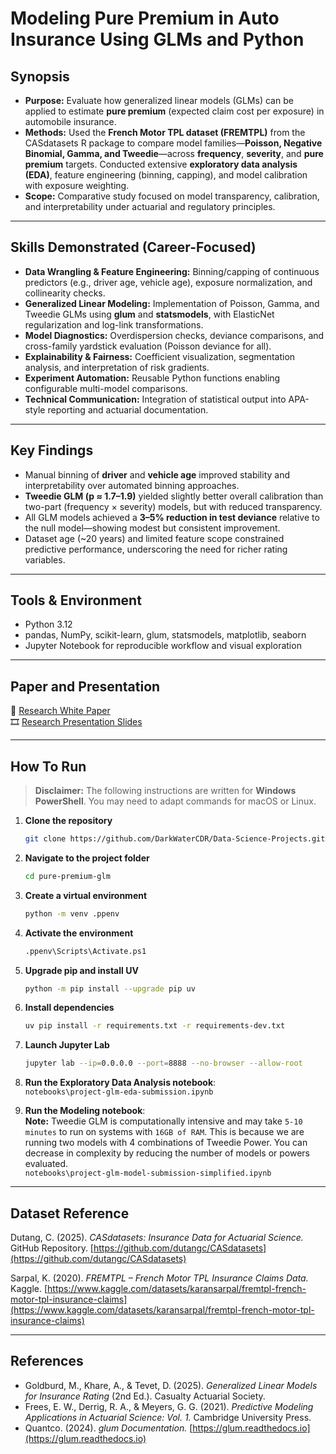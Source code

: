 # **Modeling Pure Premium in Auto Insurance Using GLMs and Python**

## **Synopsis**

* **Purpose:** Evaluate how generalized linear models (GLMs) can be applied to estimate **pure premium** (expected claim cost per exposure) in automobile insurance.
* **Methods:** Used the **French Motor TPL dataset (FREMTPL)** from the CASdatasets R package to compare model families—**Poisson, Negative Binomial, Gamma, and Tweedie**—across **frequency**, **severity**, and **pure premium** targets. Conducted extensive **exploratory data analysis (EDA)**, feature engineering (binning, capping), and model calibration with exposure weighting.
* **Scope:** Comparative study focused on model transparency, calibration, and interpretability under actuarial and regulatory principles.

---

## **Skills Demonstrated (Career-Focused)**

* **Data Wrangling & Feature Engineering:** Binning/capping of continuous predictors (e.g., driver age, vehicle age), exposure normalization, and collinearity checks.
* **Generalized Linear Modeling:** Implementation of Poisson, Gamma, and Tweedie GLMs using **glum** and **statsmodels**, with ElasticNet regularization and log-link transformations.
* **Model Diagnostics:** Overdispersion checks, deviance comparisons, and cross-family yardstick evaluation (Poisson deviance for all).
* **Explainability & Fairness:** Coefficient visualization, segmentation analysis, and interpretation of risk gradients.
* **Experiment Automation:** Reusable Python functions enabling configurable multi-model comparisons.
* **Technical Communication:** Integration of statistical output into APA-style reporting and actuarial documentation.

---

## **Key Findings**

* Manual binning of **driver** and **vehicle age** improved stability and interpretability over automated binning approaches.
* **Tweedie GLM (p ≈ 1.7–1.9)** yielded slightly better overall calibration than two-part (frequency × severity) models, but with reduced transparency.
* All GLM models achieved a **3–5% reduction in test deviance** relative to the null model—showing modest but consistent improvement.
* Dataset age (~20 years) and limited feature scope constrained predictive performance, underscoring the need for richer rating variables.

---

## **Tools & Environment**

* Python 3.12
* pandas, NumPy, scikit-learn, glum, statsmodels, matplotlib, seaborn
* Jupyter Notebook for reproducible workflow and visual exploration

---

## **Paper and Presentation**<br/>
📘 [Research White Paper](./supporting-docs/Pure-Premium-GLM-WhitePaper.pdf)<br/>
🎞 [Research Presentation Slides](./supporting-docs/Pure-Premium-GLM-Presentation.pdf)

---

## **How To Run**

> **Disclaimer:** The following instructions are written for **Windows PowerShell**. You may need to adapt commands for macOS or Linux.

1. **Clone the repository**

   ```bash
   git clone https://github.com/DarkWaterCDR/Data-Science-Projects.git
   ```
2. **Navigate to the project folder**

   ```bash
   cd pure-premium-glm
   ```
3. **Create a virtual environment**

   ```bash
   python -m venv .ppenv
   ```
4. **Activate the environment**

   ```bash
   .ppenv\Scripts\Activate.ps1
   ```
5. **Upgrade pip and install UV**

   ```bash
   python -m pip install --upgrade pip uv
   ```
6. **Install dependencies**

   ```bash
   uv pip install -r requirements.txt -r requirements-dev.txt
   ```
7. **Launch Jupyter Lab**

   ```bash
   jupyter lab --ip=0.0.0.0 --port=8888 --no-browser --allow-root
   ```
8. **Run the Exploratory Data Analysis notebook**:<br/>
   `notebooks\project-glm-eda-submission.ipynb`
9. **Run the Modeling notebook**: <br/>**Note:** Tweedie GLM is computationally intensive and may take `5-10 minutes` to run on systems with `16GB of RAM`.  This is because we are running two models with 4 combinations of Tweedie Power.  You can decrease in complexity by reducing the number of models or powers evaluated.<br/>
   `notebooks\project-glm-model-submission-simplified.ipynb`

---

## **Dataset Reference**

Dutang, C. (2025). *CASdatasets: Insurance Data for Actuarial Science.* GitHub Repository. [https://github.com/dutangc/CASdatasets](https://github.com/dutangc/CASdatasets)

Sarpal, K. (2020). *FREMTPL – French Motor TPL Insurance Claims Data.* Kaggle. [https://www.kaggle.com/datasets/karansarpal/fremtpl-french-motor-tpl-insurance-claims](https://www.kaggle.com/datasets/karansarpal/fremtpl-french-motor-tpl-insurance-claims)

---

## **References**

* Goldburd, M., Khare, A., & Tevet, D. (2025). *Generalized Linear Models for Insurance Rating* (2nd Ed.). Casualty Actuarial Society.
* Frees, E. W., Derrig, R. A., & Meyers, G. G. (2021). *Predictive Modeling Applications in Actuarial Science: Vol. 1.* Cambridge University Press.
* Quantco. (2024). *glum Documentation.* [https://glum.readthedocs.io](https://glum.readthedocs.io)